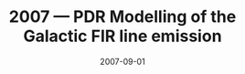 ---
title: "2007 &mdash; PDR Modelling of the Galactic FIR line emission"
collection: publications
refereed: 'yes'
permalink: \publication\2007-09-01-PDR-Modelling-of-the-Galactic-FIR-line-emission
date: "2007-09-01"
venue: "Astronomische Nachrichten"
paperurl: 
link: "https://ui.adsabs.harvard.edu/abs/2007AN....328..643C"
citation: "Cubick, Markus; Röllig, Markus; Ossenkopf, Volker; Kramer, Carsten; Stutzki, Jürgen, Astronomische Nachrichten, Vol.328, Issue 7, July, 2007. Published by Wiley-VCH Verlag GmbH &amp; Co. KGaA, Weinheim, Germany, 2007, p.643"
---